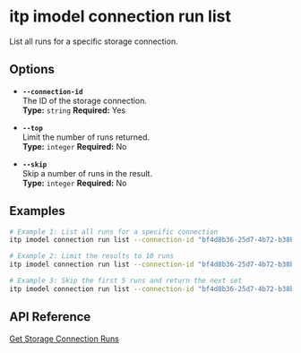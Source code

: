 # itp imodel connection run list

List all runs for a specific storage connection.

## Options

- **`--connection-id`**  
  The ID of the storage connection.  
  **Type:** `string` **Required:** Yes

- **`--top`**  
  Limit the number of runs returned.  
  **Type:** `integer` **Required:** No

- **`--skip`**  
  Skip a number of runs in the result.  
  **Type:** `integer` **Required:** No

## Examples

```bash
# Example 1: List all runs for a specific connection
itp imodel connection run list --connection-id "bf4d8b36-25d7-4b72-b38b-12c1f0325f42"

# Example 2: Limit the results to 10 runs
itp imodel connection run list --connection-id "bf4d8b36-25d7-4b72-b38b-12c1f0325f42" --top 10

# Example 3: Skip the first 5 runs and return the next set
itp imodel connection run list --connection-id "bf4d8b36-25d7-4b72-b38b-12c1f0325f42" --skip 5
```

## API Reference

[Get Storage Connection Runs](https://developer.bentley.com/apis/synchronization/operations/get-storage-connection-runs/)
